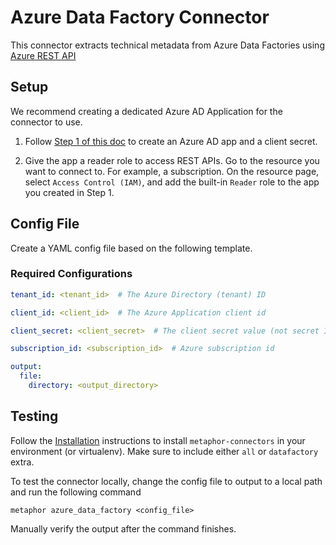 # Azure Data Factory Connector

This connector extracts technical metadata from Azure Data Factories using [Azure REST API](https://learn.microsoft.com/en-us/rest/api/datafactory/v2)

## Setup

We recommend creating a dedicated Azure AD Application for the connector to use.

1. Follow [Step 1 of this doc](https://docs.microsoft.com/en-us/power-bi/developer/embedded/embed-service-principal#step-1---create-an-azure-ad-app) to create an Azure AD app and a client secret.

2. Give the app a reader role to access REST APIs. Go to the resource you want to connect to. For example, a subscription. On the resource page, select `Access Control (IAM)`, and add the built-in `Reader` role to the app you created in Step 1.

## Config File

Create a YAML config file based on the following template.

### Required Configurations

```yaml
tenant_id: <tenant_id>  # The Azure Directory (tenant) ID

client_id: <client_id>  # The Azure Application client id

client_secret: <client_secret>  # The client secret value (not secret ID)

subscription_id: <subscription_id>  # Azure subscription id

output:
  file:
    directory: <output_directory>
```


## Testing

Follow the [Installation](../../README.md) instructions to install `metaphor-connectors` in your environment (or virtualenv). Make sure to include either `all` or `datafactory` extra.

To test the connector locally, change the config file to output to a local path and run the following command

```shell
metaphor azure_data_factory <config_file>
```

Manually verify the output after the command finishes.
